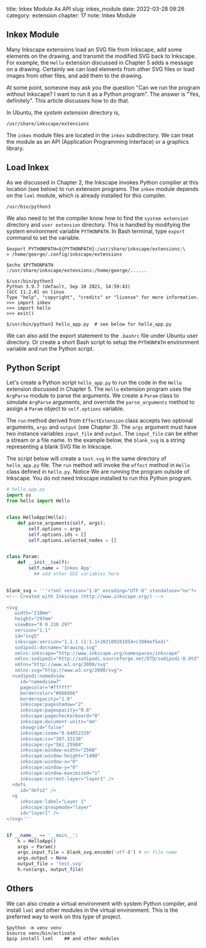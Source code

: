title: Inkex Module As API
slug: inkex_module
date: 2022-03-28 09:26
category: extension
chapter: 17
note: Inkex Module

## Inkex Module

Many Inkscape extensions load an SVG file from Inkscape, add some elements 
on the drawing, and transmit the modified SVG back to Inkscape. For example, 
the `Hello` extension discussed in Chapter 5 adds a message on a drawing. 
Certainly we can load elements from other SVG files or load images from 
other files, and add them to the drawing. 

At some point, someone may ask you the question "Can we run the program without 
Inkscape? I want to run it as a Python program". The answer is "Yes, 
definitely".  This article discusses how to do that. 

In Ubuntu, the *system extension* directory is,

```
/usr/share/inkscape/extensions
```

The `inkex` module files are located in the `inkex` subdirectory. We can treat 
the module as an API (Application Programming Interface) or a graphics library. 

## Load Inkex

As we discussed in Chapter 2, the Inkscape invokes Python complier at this 
location (see below) to run extension programs. The `inkex` module depends on the `lxml` 
module, which is already installed for this compiler. 

```
/usr/bin/python3
```

We also need to let the compiler know how to find the `system extension` directory and 
`user extension` directory. This is handled by modifying the system environment 
variable `PYTHONPATH`. In Bash terminal, type `export` command to set the variable. 

```
$export PYTHONPATH=${PYTHONPATH}:/usr/share/inkscape/extensions:\
> /home/george/.config/inkscape/extensions  

$echo $PYTHONPATH
:/usr/share/inkscape/extensions:/home/george/......

$/usr/bin/python3
Python 3.9.7 (default, Sep 10 2021, 14:59:43) 
[GCC 11.2.0] on linux
Type "help", "copyright", "credits" or "license" for more information.
>>> import inkex
>>> import hello
>>> exit()

$/usr/bin/python3 hello_app.py  # see below for hello_app.py
```

We can also add the export statement to the `.bashrc` file under 
Ubuntu user directory. Or create a short Bash script to setup the `PYTHONPATH`
environment variable and run the Python script. 

## Python Script

Let's create a Python script `hello_app.py` to run the code in the `Hello` extension 
discussed in Chapter 5. The `Hello` extension program uses the `ArgParse` module 
to parse the arguments.  We create a `Param` class to simulate `ArgParse` 
arguments, and override the `parse_arguments` method to assign a `Param` object 
to `self.options` variable. 

The `run` method derived from `EffectExtension` class accepts two optional 
arguments, `args` and `output` (see Chapter 3).  The `args` argument must have 
two instance variables `input_file` and `output`.  The `input_file` can be either 
a stream or a file name.  In the example below, the `blank_svg` is a string 
representing a blank SVG file in Inkscape. 

The script below will create a `test.svg` in the same 
directory of `hello_app.py` file. The `run` method will invoke the `effect` 
method in `Hello` class defined in `hello.py`. Notice We are running the program 
outside of Inkscape. You do not need Inkscape installed to run 
this Python program.  

```py
# hello_app.py
import os
from hello import Hello


class HelloApp(Hello):
    def parse_arguments(self, args):
        self.options = args
        self.options.ids = []
        self.options.selected_nodes = []


class Param:
    def __init__(self):
        self.name = 'Inkex App'
	      ## add other GUI variables here
        

blank_svg = '''<?xml version="1.0" encoding="UTF-8" standalone="no"?>
<!-- Created with Inkscape (http://www.inkscape.org/) -->

<svg
   width="210mm"
   height="297mm"
   viewBox="0 0 210 297"
   version="1.1"
   id="svg5"
   inkscape:version="1.1.1 (1:1.1+202109281954+c3084ef5ed)"
   sodipodi:docname="drawing.svg"
   xmlns:inkscape="http://www.inkscape.org/namespaces/inkscape"
   xmlns:sodipodi="http://sodipodi.sourceforge.net/DTD/sodipodi-0.dtd"
   xmlns="http://www.w3.org/2000/svg"
   xmlns:svg="http://www.w3.org/2000/svg">
  <sodipodi:namedview
     id="namedview7"
     pagecolor="#ffffff"
     bordercolor="#666666"
     borderopacity="1.0"
     inkscape:pageshadow="2"
     inkscape:pageopacity="0.0"
     inkscape:pagecheckerboard="0"
     inkscape:document-units="mm"
     showgrid="false"
     inkscape:zoom="0.64052329"
     inkscape:cx="397.33138"
     inkscape:cy="561.25984"
     inkscape:window-width="2560"
     inkscape:window-height="1480"
     inkscape:window-x="0"
     inkscape:window-y="0"
     inkscape:window-maximized="1"
     inkscape:current-layer="layer1" />
  <defs
     id="defs2" />
  <g
     inkscape:label="Layer 1"
     inkscape:groupmode="layer"
     id="layer1" />
</svg>'''


if __name__ == '__main__':
    h = HelloApp()
    args = Param()
    args.input_file = blank_svg.encode('utf-8') # or file name
    args.output = None
    output_file = 'test.svg'
    h.run(args, output_file)
```

## Others 

We can also create a virtual environment with system Python compiler, 
and install `lxml` and other modules in the virtual environment.  This is 
the preferred way to work on this type of project.   

```
$python -m venv venv
$source venv/bin/activate
$pip install lxml    ## and other modules
```
